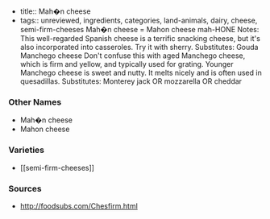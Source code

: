 - title:: Mah�n cheese
- tags:: unreviewed, ingredients, categories, land-animals, dairy, cheese, semi-firm-cheeses
Mah�n cheese = Mahon cheese mah-HONE Notes: This well-regarded Spanish cheese is a terrific snacking cheese, but it's also incorporated into casseroles. Try it with sherry. Substitutes: Gouda Manchego cheese Don't confuse this with aged Manchego cheese, which is firm and yellow, and typically used for grating. Younger Manchego cheese is sweet and nutty. It melts nicely and is often used in quesadillas. Substitutes: Monterey jack OR mozzarella OR cheddar

### Other Names

* Mah�n cheese
* Mahon cheese

### Varieties

* [[semi-firm-cheeses]]

### Sources
* http://foodsubs.com/Chesfirm.html
